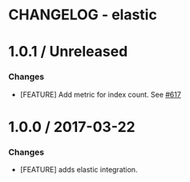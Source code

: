 # CHANGELOG - elastic

1.0.1 / Unreleased
==================

### Changes

* [FEATURE] Add metric for index count. See [#617][]

1.0.0 / 2017-03-22
==================

### Changes

* [FEATURE] adds elastic integration.

<!--- The following link definition list is generated by PimpMyChangelog --->
[#617]: https://github.com/DataDog/integrations-core/issues/617

